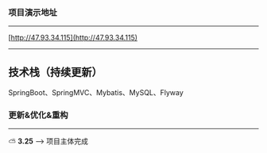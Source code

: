 ### 项目演示地址

---

[http://47.93.34.115](http://47.93.34.115)

---

## 技术栈（持续更新）

SpringBoot、SpringMVC、Mybatis、MySQL、Flyway

### 更新&优化&重构
---

:partly_sunny: **3.25**  --> 项目主体完成

​	

